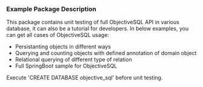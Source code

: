 ### Example Package Description

This package contains unit testing of full ObjectiveSQL API in various database, it can also be a tutorial for developers. In below examples, you can get all cases of ObjectiveSQL usage:

- Persistanting objects in different ways
- Querying and counting objects with defined annotation of domain object
- Relational querying of different type of relation
- Full SpringBoot sample for ObjectiveSQL

Execute 'CREATE DATABASE objective_sql' before unit testing.